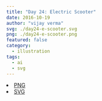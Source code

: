 ```yaml
---
title: "Day 24: Electric Scooter"
date: 2016-10-19
author: "vijay verma"
svg: ./day24-e-scooter.svg
png: ./day24-e-scooter.png
featured: false
category:
  - illustration
tags:
  - ai
  - svg
---
```

<li><a href="./day24-e-scooter.png" download className="btn-png">PNG</a></li>
<li><a href="./day24-e-scooter.svg" download className="btn-svg">SVG</a></li>
